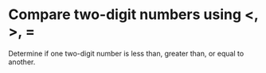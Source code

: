 # Compare two-digit numbers using <, >, =

Determine if one two-digit number is less than, greater than, or equal to another.
